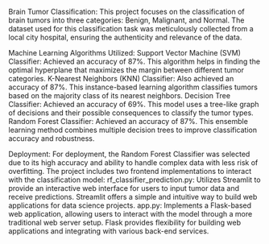 Brain Tumor Classification:
This project focuses on the classification of brain tumors into three categories: Benign, Malignant, and Normal. The dataset used for this classification task was meticulously collected from a local city hospital, ensuring the authenticity and relevance of the data.

Machine Learning Algorithms Utilized:
  Support Vector Machine (SVM) Classifier: Achieved an accuracy of 87%. This algorithm helps in finding the optimal hyperplane that maximizes the margin between different tumor categories.
  K-Nearest Neighbors (KNN) Classifier: Also achieved an accuracy of 87%. This instance-based learning algorithm classifies tumors based on the majority class of its nearest neighbors.
  Decision Tree Classifier: Achieved an accuracy of 69%. This model uses a tree-like graph of decisions and their possible consequences to classify the tumor types.
  Random Forest Classifier: Achieved an accuracy of 87%. This ensemble learning method combines multiple decision trees to improve classification accuracy and robustness.

Deployment:
For deployment, the Random Forest Classifier was selected due to its high accuracy and ability to handle complex data with less risk of overfitting.
The project includes two frontend implementations to interact with the classification model:
rf_classifier_prediction.py: Utilizes Streamlit to provide an interactive web interface for users to input tumor data and receive predictions. Streamlit offers a simple and intuitive way to build web applications for data science projects.
app.py: Implements a Flask-based web application, allowing users to interact with the model through a more traditional web server setup. Flask provides flexibility for building web applications and integrating with various back-end services.
